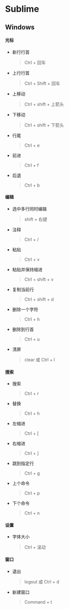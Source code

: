 # Sublime

## Windows

#### 光标
- 新行行首 
  > Ctrl + 回车
- 上行行首
  > Ctrl + Shift + 回车
- 上移动
  > Ctrl + shift + 上箭头
- 下移动
  > Ctrl + shift + 下箭头
- 行尾
  > Ctrl + e
- 前进 
  > Ctrl + f
- 后退 
  > Ctrl + b

#### 编辑
- 选中多行同时编辑
  > shift + 右键
- 注释
  > Ctrl + /
- 粘贴 
  > Ctrl + v
- 粘贴并保持缩进
  > Ctrl + shift + v
- 复制当前行
  > Ctrl + shift + d
- 删除一个字符 
  > Ctrl + h
- 删除到行首 
  > Ctrl + u
- 清屏 
  > clear 或 Ctrl + l

#### 搜索
- 搜索 
  > Ctrl + r
- 替换
  > Ctrl + h
- 左缩进
  > Ctrl + [
- 右缩进
  > Ctrl + ]
- 跳到指定行
  > Ctrl + g
- 上个命令 
  > Ctrl + p
- 下个命令 
  > Ctrl + n

#### 设置
- 字体大小
  > Ctrl + 滚动

#### 窗口
- 退出 
  > logout 或 Ctrl + d
- 新建窗口 
  > Command + t
